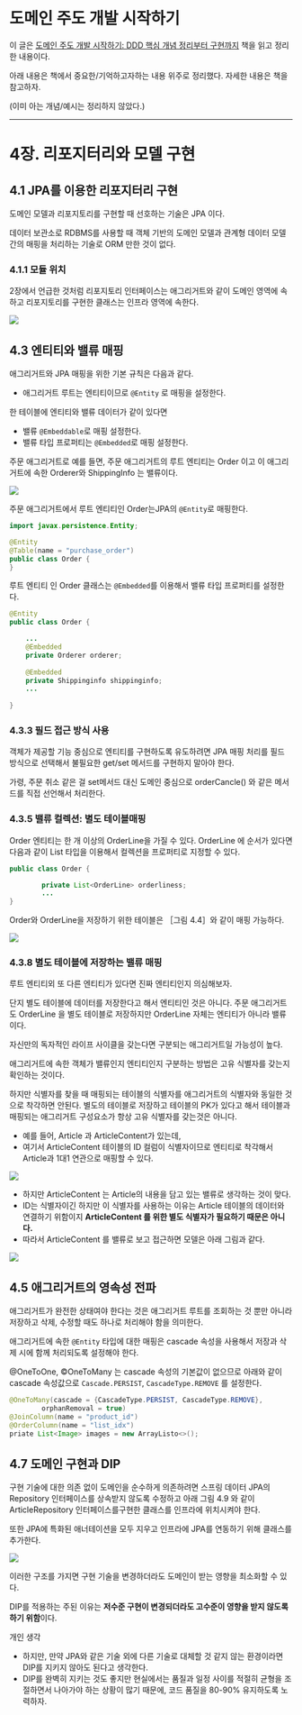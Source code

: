 # 도메인 주도 개발 시작하기

이 글은 [도메인 주도 개발 시작하기: DDD 핵심 개념 정리부터 구현까지](https://product.kyobobook.co.kr/detail/S000001810495) 책을 읽고 정리한 내용이다.

아래 내용은 책에서 중요한/기억하고자하는 내용 위주로 정리했다. 자세한 내용은 책을 참고하자.

(이미 아는 개념/예시는 정리하지 않았다.)

---

# 4장. 리포지터리와 모델 구현

## 4.1 JPA를 이용한 리포지터리 구현

도메인 모델과 리포지토리를 구현할 때 선호하는 기술은 JPA 이다.

데이터 보관소로 RDBMS를 사용할 때 객체 기반의 도메인 모델과 관계형 데이터 모델 간의 매핑을 처리하는 기술로 ORM 만한 것이 없다.

### 4.1.1 모듈 위치

2장에서 언급한 것처럼 리포지토리 인터페이스는 애그리거트와 같이 도메인 영역에 속하고 리포지토리를 구현한 클래스는 인프라 영역에 속한다.

![](/book/Starting-with-Domain-Driven-Design/img/Starting-with-Domain-Driven-Design-4-1.png)


## 4.3 엔티티와 밸류 매핑

애그리거트와 JPA 매핑을 위한 기본 규칙은 다음과 같다.

- 애그리거트 루트는 엔티티이므로 `@Entity` 로 매핑을 설정한다.

한 테이블에 엔티티와 밸류 데이터가 같이 있다면

- 밸류 `@Embeddable`로 매핑 설정한다.
- 밸류 타입 프로퍼티는 `@Embedded`로 매핑 설정한다.

주문 애그리거트로 예를 들면, 주문 애그리거트의 루트 엔티티는 Order 이고 이 애그리거트에 속한 Orderer와 ShippingInfo 는 밸류이다.

![](/book/Starting-with-Domain-Driven-Design/img/Starting-with-Domain-Driven-Design-4-2.png)

주문 애그리거트에서 루트 엔티티인 Order는JPA의 `@Entity`로 매핑한다.

```java
import javax.persistence.Entity;

@Entity
@Table(name = "purchase_order")
public class Order {
}
```

루트 엔티티 인 Order 클래스는 `@Embedded`를 이용해서 밸류 타입 프로퍼티를 설정한다.

``` java
@Entity
public class Order {

	...
	@Embedded
	private Orderer orderer;
	
	@Embedded
	private Shippinginfo shippinginfo;
	...
	
}
```


### 4.3.3 필드 접근 방식 사용

객체가 제공할 기능 중심으로 엔티티를 구현하도록 유도하려면 JPA 매핑 처리를 필드 방식으로 선택해서 불필요한 get/set 메서드를 구현하지 말아야 한다.

가령, 주문 취소 같은 걸 set메서드 대신 도메인 중심으로 orderCancle() 와 같은 메서드를 직접 선언해서 처리한다.

### 4.3.5 밸류 컬렉션: 별도 테이블매핑

Order 엔티티는 한 개 이상의 OrderLine을 가질 수 있다. OrderLine 에 순서가 있다면 다음과 같이 List 타입을 이용해서 컬렉션을 프로퍼티로 지정할 수 있다.

``` java
public class Order {

		private List<OrderLine> orderliness;
		...
}
```

Order와 OrderLine을 저장하기 위한 테이블은 ［그림 4.4］와 같이 매핑 가능하다.

![](/book/Starting-with-Domain-Driven-Design/img/Starting-with-Domain-Driven-Design-4-3.png)

### 4.3.8 별도 테이블에 저장하는 밸류 매핑

루트 엔티티외 또 다른 엔티티가 있다면 진짜 엔티티인지 의심해보자.

단지 별도 테이블에 데이터를 저장한다고 해서 엔티티인 것은 아니다. 주문 애그리거트도 OrderLine 을 별도 테이블로 저장하지만 OrderLine 자체는 엔티티가 아니라 밸류이다.

자신만의 독자적인 라이프 사이클을 갖는다면 구분되는 애그리거트일 가능성이 높다.

애그리거트에 속한 객체가 밸류인지 엔티티인지 구분하는 방법은 고유 식별자를 갖는지 확인하는 것이다.

하지만 식별자를 찾을 때 매핑되는 테이블의 식별자를 애그리거트의 식별자와 동일한 것으로 착각하면 안된다. 별도의 테이블로 저장하고 테이블의 PK가 있다고 해서 테이블과 매핑되는 애그리거트 구성요소가 항상 고유 식별자를 갖는것은 아니다.

- 예를 들어, Article 과 ArticleContent가 있는데,
- 여기서 ArticleContent 테이블의 ID 컬럼이 식별자이므로 엔티티로 착각해서 Article과 1대1 연관으로 매핑할 수 있다.

![](/book/Starting-with-Domain-Driven-Design/img/Starting-with-Domain-Driven-Design-4-4.png)

- 하지만 ArticleContent 는 Article의 내용을 담고 있는 밸류로 생각하는 것이 맞다.
- ID는 식별자이긴 하지만 이 식별자를 사용하는 이유는 Article 테이블의 데이터와 연결하기 위함이지 **ArticleContent 를 위한 별도 식별자가 필요하기 때문은 아니다.**
- 따라서 ArticleContent 를 밸류로 보고 접근하면 모델은 아래 그림과 같다.

![](/book/Starting-with-Domain-Driven-Design/img/Starting-with-Domain-Driven-Design-4-5.png)


## 4.5 애그리거트의 영속성 전파

애그리거트가 완전한 상태여야 한다는 것은 애그리거트 루트를 조회하는 것 뿐만 아니라 저장하고 삭제, 수정할 때도 하나로 처리해야 함을 의미한다.

애그리거트에 속한 `@Entity` 타입에 대한 매핑은 cascade 속성을 사용해서 저장과 삭제 시에 함께 처리되도록 설정해야 한다.

@OneToOne, ©OneToMany 는 cascade 속성의 기본값이 없으므로 아래와 같이 cascade 속성값으로 `Cascade.PERSIST`, `CascadeType.REMOVE` 를 설정한다.

``` java
@OneToMany(cascade = {CascadeType.PERSIST, CascadeType.REMOVE},
		orphanRemoval = true)
@JoinColumn(name = "product_id")
@OrderColumn(name = "list_idx")
priate List<Image> images = new ArrayListo<>();
```


## 4.7 도메인 구현과 DIP

구현 기술에 대한 의존 없이 도메인을 순수하게 의존하려면 스프링 데이터 JPA의 Repository 인터페이스를 상속받지 않도록 수정하고 아래 그림 4.9 와 같이 ArticleRepository 인터페이스를구현한 클래스를 인프라에 위치시켜야 한다.

또한 JPA에 특화된 애너테이션을 모두 지우고 인프라에 JPA를 연동하기 위해 클래스를 추가한다.

![](/book/Starting-with-Domain-Driven-Design/img/Starting-with-Domain-Driven-Design-4-6.png)

이러한 구조를 가지면 구현 기술을 변경하더라도 도메인이 받는 영향을 최소화할 수 있다.

DIP를 적용하는 주된 이유는 **저수준 구현이 변경되더라도 고수준이 영향을 받지 않도록 하기 위함**이다.

개인 생각
- 하지만, 만약 JPA와 같은 기술 외에 다른 기술로 대체할 것 같지 않는 환경이라면 DIP를 지키지 않아도 된다고 생각한다.
- DIP를 완벽히 지키는 것도 좋지만 현실에서는 품질과 일정 사이를 적절히 균형을 조절하면서 나아가야 하는 상황이 많기 때문에, 코드 품질을 80-90% 유지하도록 노력하자.
